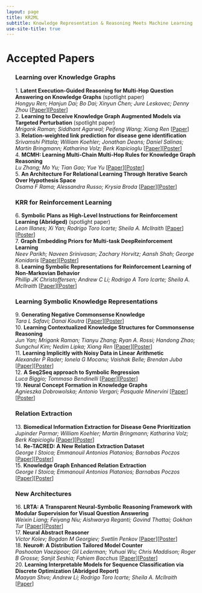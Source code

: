 ```yaml
---
layout: page
title: KR2ML
subtitle: Knowledge Representation & Reasoning Meets Machine Learning
use-site-title: true
---
```


# Accepted Papers

<div class="container">
  <ol>
    <!-- {% for p in site.data.papers %} -->
        <!-- <li id="{{ p[0] }}"> -->
            <!-- <b>{{ p[1].title }}</b> -->
            <!-- <br> -->
            <!-- <i>{{ p[1].authors }}</i> -->
            <!-- {% if p[1].alt_url == "" %} -->
              <!-- (<a href="{{ site.baseurl }}/papers/KR2ML_2020_{{ p[0] }}.pdf">PDF</a>) -->
            <!-- {% elsif p[1].alt_url == "NONE" %} -->
              <!-- (PDF not available) -->
            <!-- {% else %} -->
              <!-- (<a href="{{ p[1].alt_url }}">PDF</a>) -->
            <!-- {% endif %} -->
        <!-- </li> -->
    <!-- {% endfor %} -->
<h3>Learning over Knowledge Graphs</h3>
1. <b>Latent Execution-Guided Reasoning for Multi-Hop Question Answering on Knowledge Graphs</b> (spotlight paper)<br><i>Hongyu Ren; Hanjun Dai; Bo Dai; Xinyun Chen; Jure Leskovec; Denny Zhou</i>
[<a href="{{ site.baseurl }}/papers/KR2ML_25_paper.pdf">Paper</a>][<a href="{{ site.baseurl }}/papers/KR2ML_25_poster.pdf">Poster</a>]
<br>
2. <b>Learning to Deceive Knowledge Graph Augmented Models via Targeted Perturbation</b> (spotlight paper)<br><i>
Mrigank Raman; Siddhant Agarwal; Peifeng Wang; Xiang Ren</i>
[<a href="{{ site.baseurl }}/papers/KR2ML_36_paper.pdf">Paper</a>]
<br>  
3. <b>Relation-weighted link prediction for disease gene identification</b><br><i>Srivamshi Pittala; William Koehler; Jonathan Deans; Daniel Salinas; Martin Bringmann; Katharina Volz; Berk Kapicioglu</i>
[<a href="{{ site.baseurl }}/papers/KR2ML_16_paper.pdf">Paper</a>][<a href="{{ site.baseurl }}/papers/KR2ML_16_poster.pdf">Poster</a>]
<br>
4. <b>MCMH: Learning Multi-Chain Multi-Hop Rules for Knowledge Graph Reasoning</b><br><i>Lu Zhang; Mo Yu; Tian Gao; Yue Yu</i>
[<a href="{{ site.baseurl }}/papers/KR2ML_9_paper.pdf">Paper</a>][<a href="{{ site.baseurl }}/papers/KR2ML_9_poster.pdf">Poster</a>]
<br>  
5. <b>An Architecture For Relational Learning Through Iterative Search Over Hypothesis Space</b><br><i>
Osama F Rama; Alessandra Russo; Krysia Broda</i>
[<a href="{{ site.baseurl }}/papers/KR2ML_33_paper.pdf">Paper</a>][<a href="{{ site.baseurl }}/papers/KR2ML_33_poster.pdf">Poster</a>]
<br>  

<h3>KRR for Reinforcement Learning</h3>
6. <b>Symbolic Plans as High-Level Instructions for Reinforcement Learning (Abridged)</b> (spotlight paper)<br><i>
Leon Illanes; Xi Yan; Rodrigo Toro Icarte; Sheila A. McIlraith</i>
[<a href="{{ site.baseurl }}/papers/KR2ML_34_paper.pdf">Paper</a>][<a href="{{ site.baseurl }}/papers/KR2ML_34_poster.pdf">Poster</a>]
<br>  
7. <b>Graph Embedding Priors for Multi-task DeepReinforcement Learning</b><br><i>
Neev Parikh; Naveen Srinivasan; Zachary Horvitz; Aansh Shah; George Konidaris</i>
[<a href="{{ site.baseurl }}/papers/KR2ML_20_paper.pdf">Paper</a>][<a href="{{ site.baseurl }}/papers/KR2ML_20_poster.pdf">Poster</a>]
<br>  
8. <b>Learning Symbolic Representations for Reinforcement Learning of Non-Markovian Behavior</b><br><i>
Phillip JK Christoffersen; Andrew C Li; Rodrigo A Toro Icarte; Sheila A. McIlraith</i>
[<a href="{{ site.baseurl }}/papers/KR2ML_32_paper.pdf">Paper</a>][<a href="{{ site.baseurl }}/papers/KR2ML_32_poster.pdf">Poster</a>]
<br>  

<h3>Learning Symbolic Knowledge Representations</h3>
9. <b>Generating Negative Commonsense Knowledge</b><br><i>
Tara L Safavi; Danai Koutra</i>
[<a href="{{ site.baseurl }}/papers/KR2ML_7_paper.pdf">Paper</a>][<a href="{{ site.baseurl }}/papers/KR2ML_7_poster.pdf">Poster</a>]
<br>  
10. <b>Learning Contextualized Knowledge Structures for Commonsense Reasoning</b><br><i>
Jun Yan; Mrigank Raman; Tianyu Zhang; Ryan A. Rossi; Handong Zhao; Sungchul Kim; Nedim Lipka; Xiang Ren</i>
[<a href="{{ site.baseurl }}/papers/KR2ML_35_paper.pdf">Paper</a>][<a href="{{ site.baseurl }}/papers/KR2ML_35_poster.pdf">Poster</a>]
<br>  
11. <b>Learning Implicitly with Noisy Data in Linear Arithmetic</b><br><i>
Alexander P Rader; Ionela G Mocanu; Vaishak Belle; Brendan Juba</i>
[<a href="{{ site.baseurl }}/papers/KR2ML_4_paper.pdf">Paper</a>][<a href="{{ site.baseurl }}/papers/KR2ML_4_poster.pdf">Poster</a>]
<br>  
12. <b>A Seq2Seq approach to Symbolic Regression</b><br><i>
Luca Biggio; Tommaso Bendinelli</i>
[<a href="{{ site.baseurl }}/papers/KR2ML_19_paper.pdf">Paper</a>][<a href="{{ site.baseurl }}/papers/KR2ML_19_poster.pdf">Poster</a>]
<br>  
19. <b>Neural Concept Formation in Knowledge Graphs</b><br><i>
Agnieszka Dobrowolska; Antonio Vergari; Pasquale Minervini</i>
[<a href="{{ site.baseurl }}/papers/KR2ML_6_paper.pdf">Paper</a>][<a href="{{ site.baseurl }}/papers/KR2ML_6_poster.pdf">Poster</a>]
<br>  

<h3>Relation Extraction</h3>
13. <b>Biomedical Information Extraction for Disease Gene Prioritization</b><br><i>
Jupinder Parmar; William Koehler; Martin Bringmann; Katharina Volz; Berk Kapicioglu</i>
[<a href="{{ site.baseurl }}/papers/KR2ML_10_paper.pdf">Paper</a>][<a href="{{ site.baseurl }}/papers/KR2ML_10_poster.pdf">Poster</a>]
<br>  
14. <b>Re-TACRED: A New Relation Extraction Dataset</b><br><i>
George I Stoica; Emmanouil Antonios Platanios; Barnabas Poczos</i>
[<a href="{{ site.baseurl }}/papers/KR2ML_12_paper.pdf">Paper</a>][<a href="{{ site.baseurl }}/papers/KR2ML_12_poster.pdf">Poster</a>]
<br>  
15. <b>Knowledge Graph Enhanced Relation Extraction</b><br><i>
George I Stoica; Emmanouil Antonios Platanios; Barnabas Poczos</i>
[<a href="{{ site.baseurl }}/papers/KR2ML_28_paper.pdf">Paper</a>][<a href="{{ site.baseurl }}/papers/KR2ML_28_poster.pdf">Poster</a>]
<br>  

<h3>New Architectures</h3>
16. <b>LRTA: A Transparent Neural-Symbolic Reasoning Framework with Modular Supervision for Visual Question Answering</b><br><i>
Weixin Liang; Feiyang Niu; Aishwarya Reganti; Govind Thattai; Gokhan Tur</i>
[<a href="{{ site.baseurl }}/papers/KR2ML_2_paper.pdf">Paper</a>][<a href="{{ site.baseurl }}/papers/KR2ML_2_poster.pdf">Poster</a>]
<br>  
17. <b>Neural Abstract Reasoner</b><br><i>
Victor Kolev; Bogdan M Georgiev; Svetlin Penkov</i>
[<a href="{{ site.baseurl }}/papers/KR2ML_8_paper.pdf">Paper</a>][<a href="{{ site.baseurl }}/papers/KR2ML_8_poster.pdf">Poster</a>]
<br>  
18. <b>Neuro#: A Distribution Tailored Model Counter</b><br><i>
Pashootan Vaezipoor; Gil Lederman; Yuhuai Wu; Chris Maddison; Roger B Grosse; Sanjit Seshia; Fahiem Bacchus</i>
[<a href="{{ site.baseurl }}/papers/KR2ML_13_paper.pdf">Paper</a>][<a href="{{ site.baseurl }}/papers/KR2ML_13_poster.pdf">Poster</a>]
<br>  
20. <b>Learning Interpretable Models for Sequence Classification via Discrete Optimization (Abridged Report)</b><br><i>
Maayan Shvo; Andrew Li; Rodrigo Toro Icarte; Sheila A. McIlraith</i>
[<a href="{{ site.baseurl }}/papers/KR2ML_22_paper.pdf">Paper</a>]
<br>  
  </ol>
</div>
